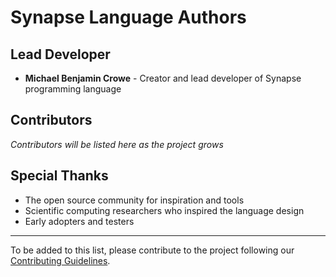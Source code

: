 # Synapse Language Authors

## Lead Developer
- **Michael Benjamin Crowe** - Creator and lead developer of Synapse programming language

## Contributors
*Contributors will be listed here as the project grows*

## Special Thanks
- The open source community for inspiration and tools
- Scientific computing researchers who inspired the language design
- Early adopters and testers

---

To be added to this list, please contribute to the project following our [Contributing Guidelines](CONTRIBUTING.md).